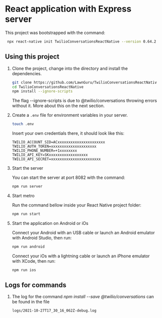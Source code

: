 # React application with Express server

This project was bootstrapped with the command:

   ```bash
    npx react-native init TwilioConversationsReactNative --version 0.64.2
   ```

## Using this project

1. Clone the project, change into the directory and install the dependencies.

   ```bash
   git clone https://github.com/LawnGuru/TwilioConversationsReactNative.git
   cd TwilioConversationsReactNative
   npm install --ignore-scripts
   ```

   The flag --ignore-scripts is due to @twilio/conversations throwing errors without it. More about this on the next section.

2. Create a `.env` file for environment variables in your server.

   ```bash
   touch .env
   ```

   Insert your own credentials there, it should look like this:

   ```
   TWILIO_ACCOUNT_SID=ACxxxxxxxxxxxxxxxxxxxxxx
   TWILIO_AUTH_TOKEN=xxxxxxxxxxxxxxxxxxxxx
   TWILIO_PHONE_NUMBER=+1xxxxxxxx
   TWILIO_API_KEY=SKxxxxxxxxxxxxxxxxxx
   TWILIO_API_SECRET=xxxxxxxxxxxxxxxxxxxxxxx
   ```

3. Start the server

   You can start the server at port 8082 with the command:

   ```bash
   npm run server
   ```

4. Start metro

   Run the command bellow inside your React Native project folder:

   ```bash
   npm run start
   ```
5. Start the application on Android or iOs

    Connect your Android with an USB cable or launch an Android emulator with Android Studio, then run:

    ```bash
    npm run android
    ```

    Connect your iOs with a lightning cable or launch an iPhone emulator with XCode, then run:

    ```bash
    npm run ios
    ```

## Logs for commands

1. The log for the command *npm install --save @twilio/conversations* can be found in the file 
   ```
   logs/2021-10-27T17_30_16_062Z-debug.log
   ```
